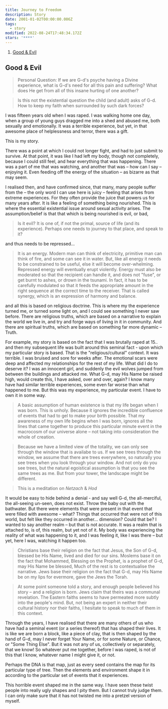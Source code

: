 ```yaml
---
title: Journey to Freedom
description: Story
date: 2001-01-02T00:00:00.006Z
tags:
  - story
modified: 2022-08-24T17:48:34.172Z
stars: '****'
---
```


1. [Good & Evil](#good--evil)

## Good & Evil

> Personal Question: If we are G-d's psyche having a Divine experience, what is G-d's need for all this pain and suffering? What does He get from all of this insane hurting of one another?

> Is this not the existential question the child (and adult) asks of G-d. How to keep my faith when surrounded by such dark forces?

I was fifteen years old when I was raped. I was walking home one day, when a group of young guys dragged me into a shed and abused me, both sexually and emotionally. It was a terrible experience, but yet, in that awesome place of helplessness and terror, there was a gift.

This is my story.

There was a point at which I could not longer fight, and had to just submit to survive. At that point, it was like I had left my body, though not completely, because I could still feel, and hear everything that was happening. There was a part of me that was watching, and another that was &ndash; how can I say &ndash; enjoying it. Even feeding off the energy of the situation &ndash; as bizarre as that may seem.

I realised then, and have confirmed since, that many, many people suffer from the &ndash; the only word I can use here is juicy &ndash; feeling that arises from extreme experiences. For they often provide the juice that powers us for many years after. It is like a feeling of something being nourished. This is where the essential existential issue around sexual activity arises. The assumption/belief is that that which is being nourished is evil, or bad,

> Is it evil? It is one of, if not the primal, source of life (and its experience).
> Perhaps one needs to journey to that place, and speak to it?

and thus needs to be repressed...

> It is an energy. Modern man can think of electricity, primitive man can think of fire, and some can see it in water. But, like all energy it needs to be constrained to be useful, else it will become over-whelming. Repressed energy will eventually erupt violently. Energy must also be moderated so that the recipient can handle it, and does not "fuse", or get burnt to ashes, or drown in the tsunami. In fact, it has to be carefully modulated so that it feeds the appropriate amount in the right sequence at the correct time to the receiver. That is called synergy, which is an expression of harmony and balance.

and all this is based on religious doctrine. This is where my the experience turned me, or turned some light on, and I could see something I never saw before. There are religious truths, which are based on a narrative to explain the world we live in, and try and forge ways of living in it in community. And there are spiritual truths, which are based on something far more dynamic &ndash; Truth.

For example, my story is based on the fact that I was brutally raped at 15.. and then my subsequent life was built around this seminal fact - upon which my particular story is based. That is the "religious/cultural" context. It was terrible. I was bruised and sore for weeks after. The emotional scars were deep and affected my relationships for the rest of my life. What did I do to deserve it? I was an innocent girl, and suddenly the evil wolves jumped from between the buildings and attacked me. What G-d, may His Name be raised high, would create this, I have asked, over and over, again? I know many have had similar terrible experiences, some even far worse than what happened to me. But this was my experience, my particular event. I have to own it in some way.

> A basic assumption of human existence is that my life began when I was born. This is unholy. Because it ignores the incredible confluence of events that had to gel to make your birth possible. That my awareness of my own life begins when I was born, ignores all the lines that came together to produce this particular minute event in the macrocosm of our universe alone &ndash; not taking into consideration the whole of creation.

> Because we have a limited view of the totality, we can only see through the window that is availabe to us. If we see trees through the window, we assume that there are trees everywhere, so naturally you see trees when you look through your window. And not only do you see trees, but the natural egoistical assumption is that you see the same trees as me. But from your tower, the landscape might be different.

> This is a meditation on _Netzach_ & _Hod_

It would be easy to hide behind a denial - and say well G-d, the all-merciful, the all-seeing un-seen, does not exist. Throw the baby out with the bathwater. But there were elements that were present in that event that were filled with awesome &ndash; what? Things that occurred that were not of this world, but felt like they occurred in another... dimension? Could that be? I wanted to say another realm &ndash; but that is not accurate. It was a realm that is attached to, is of, this realm, but yet not of it. My body was experiencing the reality of what was happening to it, and I was feeling it, like I was there &ndash; but yet, here I was, watching it happen too.

> Christians base their religion on the fact that Jesus, the Son of G-d, blessed be His Name, lived and died for our sins. Moslems base it on the fact that Mohammed, Blessing on the Prophet, is a prophet of G-d, may His Name be blessed, Much of the rest is to contextualise the narrative. Jews base their religion on the fact that G-d, may His Name be on my lips for evermore, gave the Jews the Torah.

> At some point someone told a story, and enough people believed his story &ndash; and a religion is born. Jews claim that theirs was a communal revelation. The Eastern faiths seems to have permeated more subtly into the people's mind. But, not being an expert in neither their cultural history nor their faiths, I hesitate to speak to much of them in this context.

Through the years, I have realised that there are many others of us who have had a seminal event (or a series thereof) that has shaped their lives. It is like we are born a block, like a piece of clay, that is then shaped by the hand of G-d, may I never forget Your Name, or for some Nature, or Chance, or "Some Thing Else". But it was not any of us, collectively or separately, that we know! So whatever put me together, before I was raped, is not of this that I know, whatever name I might give it, or not.

Perhaps the DNA is that map, just as every seed contains the map for its particular type of tree. Then the elements and environment shape it in according to the particular set of events that it experiences.

This horrible event shaped me in the same way. I have seen these twist people into really ugly shapes and I pity them. But I cannot truly judge them. I can only make sure that it has not twisted me into a pretzel version of myself.
